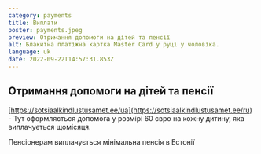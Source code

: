 ```yaml
---
category: payments
title: Виплати
poster: payments.jpeg
preview: Отримання допомоги на дітей та пенсії
alt: Блакитна платіжна картка Master Card у руці у чоловіка.
language: uk
date: 2022-09-22T14:57:31.853Z
---
```


## Отримання допомоги на дітей та пенсії

[https://sotsiaalkindlustusamet.ee/ua](https://sotsiaalkindlustusamet.ee/ru) -
Тут оформляється допомога у розмірі 60 євро на кожну дитину, яка виплачується
щомісяця.

Пенсіонерам виплачується мінімальна пенсія в Естонії
